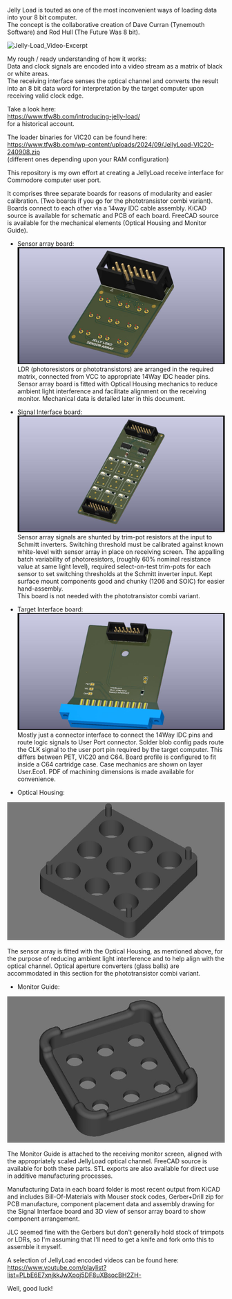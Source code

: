 Jelly Load is touted as one of the most inconvenient ways of loading data into your 8 bit computer.<br>
The concept is the collaborative creation of Dave Curran (Tynemouth Software) and Rod Hull (The Future Was 8 bit).

![Jelly-Load_Video-Excerpt](https://github.com/user-attachments/assets/b5859f96-f9bb-4654-9981-37c79c16dd64)

My rough / ready understanding of how it works:<br>
Data and clock signals are encoded into a video stream as a matrix of black or white areas.<br>
The receiving interface senses the optical channel and converts the result into an 8 bit data word
for interpretation by the target computer upon receiving valid clock edge.

Take a look here:<br>
https://www.tfw8b.com/introducing-jelly-load/<br>
for a historical account.

The loader binaries for VIC20 can be found here:<br>
https://www.tfw8b.com/wp-content/uploads/2024/09/JellyLoad-VIC20-240908.zip<br>
(different ones depending upon your RAM configuration)

This repository is my own effort at creating a JellyLoad receive interface for Commodore computer user port.

It comprises three separate boards for reasons of modularity and easier calibration. (Two boards if you go for the phototransistor combi variant).
Boards connect to each other via a 14way IDC cable assembly.
KiCAD source is available for schematic and PCB of each board.
FreeCAD source is available for the mechanical elements (Optical Housing and Monitor Guide).

* Sensor array board:
![Sensor-array-board](https://github.com/StefanoGaivota/JellyLoad-Hardware/blob/main/JL_LDR-Sensor-Array/JL_LDR-Sensor-Array.jpg)
LDR (photoresistors or phototransistors) are arranged in the required matrix, connected from VCC to appropriate 14Way IDC header pins.
Sensor array board is fitted with Optical Housing mechanics to reduce ambient light interference and facilitate alignment on the receiving monitor.
Mechanical data is detailed later in this document.

* Signal Interface board:
![Signal-Interface-Board](https://github.com/StefanoGaivota/JellyLoad-Hardware/blob/main/JL_Signal-Interface/JL_Signal-Interface.jpg)
Sensor array signals are shunted by trim-pot resistors at the input to Schmitt inverters.
Switching threshold must be calibrated against known white-level with sensor array in place on receiving screen.
The appalling batch variability of photoresistors, (roughly 60% nominal resistance value at same light level),
required select-on-test trim-pots for each sensor to set switching thresholds at the Schmitt inverter input.
Kept surface mount components good and chunky (1206 and SOIC) for easier hand-assembly.<br>
This board is not needed with the phototransistor combi variant.

* Target Interface board:
![Target-Interface-Board](https://github.com/StefanoGaivota/JellyLoad-Hardware/blob/main/JellyLoad_Target-Interface_V2-0/JellyLoad_Target-Interface_V2-0.jpg)
Mostly just a connector interface to connect the 14Way IDC pins and route logic signals to User Port connector.
Solder blob config pads route the CLK signal to the user port pin required by the target computer.
This differs between PET, VIC20 and C64. Board profile is configured to fit inside a C64 cartridge case.
Case mechanics are shown on layer User.Eco1.  PDF of machining dimensions is made available for convenience.

* Optical Housing:
 
![Optical-Housing](https://github.com/StefanoGaivota/JellyLoad-Hardware/blob/main/JL_Mechanical-Data/Optical-Housing-Illustration.jpg)

The sensor array is fitted with the Optical Housing, as mentioned above, for the purpose of reducing ambient light interference and to help align with the optical channel. Optical aperture converters (glass balls) are accommodated in this section for the phototransistor combi variant.

* Monitor Guide:

![Monitor-Guide](https://github.com/StefanoGaivota/JellyLoad-Hardware/blob/main/JL_Mechanical-Data/Monitor-Guide-Illustration.jpg)

The Monitor Guide is attached to the receiving monitor screen, aligned with the appropriately scaled JellyLoad optical channel.
FreeCAD source is available for both these parts.  STL exports are also available for direct use in additive manufacturing processes.

Manufacturing Data in each board folder is most recent output from KiCAD and includes Bill-Of-Materials with Mouser stock codes, Gerber+Drill zip for PCB manufacture, component placement data and assembly drawing for the Signal Interface board and 3D view of sensor array board to show component arrangement.

JLC seemed fine with the Gerbers but don't generally hold stock of trimpots or LDRs, so I'm assuming that I'll need to get a knife and fork
onto this to assemble it myself.

A selection of JellyLoad encoded videos can be found here:
https://www.youtube.com/playlist?list=PLbE6E7xnjkkJwXpoj5DF8uXBsocBH2ZH-

Well, good luck!

